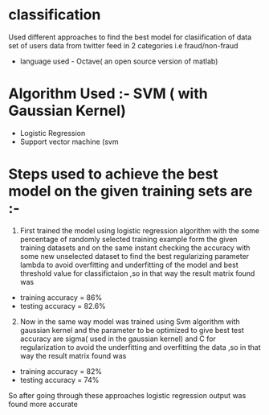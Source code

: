 # classification
Used different approaches to find the best model for clasiification of data set of users data from twitter feed in 2 categories i.e fraud/non-fraud
  - language used - Octave( an open source version of matlab)

# Algorithm Used :- SVM ( with Gaussian Kernel)
  - Logistic Regression
  - Support vector machine (svm

# Steps used to achieve the best model on the given training sets are :-
1. First trained the model using logistic regression algorithm with the some percentage of
 randomly selected training example form the given training datasets and on the same instant
 checking the accuracy with some new unselected dataset to find the best regularizing parameter
 lambda to avoid overfitting and underfitting of the model and best threshold value for
 classifictaion ,so in that way the result matrix found was
 - training accuracy = 86%
 - testing accuracy = 82.6%
2. Now in the same way model was trained using Svm algorithm with gaussian kernel and the
 parameter to be optimized to give best test accuracy are sigma( used in the gaussian kernel)
 and C for regularization to avoid the underfitting and overfitting the data ,so in that way the result matrix found was
 - training accuracy = 82%
 - testing accuracy = 74%

So after going through these approaches logistic regression output was found more accurate

